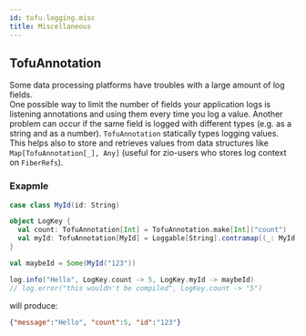 ```yaml
---
id: tofu.logging.misc
title: Miscellaneous
---
```



## TofuAnnotation
Some data processing platforms have troubles with a large amount of log fields.   
One possible way to limit the number of fields your application logs is listening annotations and using them every time you log a value.
Another problem can occur if the same field is logged with different types (e.g. as a string and as a number). `TofuAnnotation` statically types logging values. 
This helps also to store and retrieves values from data structures like `Map[TofuAnnotation[_], Any]` (useful for zio-users who stores log context on `FiberRefs`).

### Exapmle

```scala
case class MyId(id: String)

object LogKey {
  val count: TofuAnnotation[Int] = TofuAnnotation.make[Int]("count")
  val myId: TofuAnnotation[MyId] = Loggable[String].contramap((_: MyId).id).annotation("id")
}

val maybeId = Some(MyId("123"))

log.info("Hello", LogKey.count -> 5, LogKey.myId -> maybeId)
// log.error("this wouldn't be compiled", LogKey.count -> "5")

```
will produce:
```json
{"message":"Hello", "count":5, "id":"123"}
```
